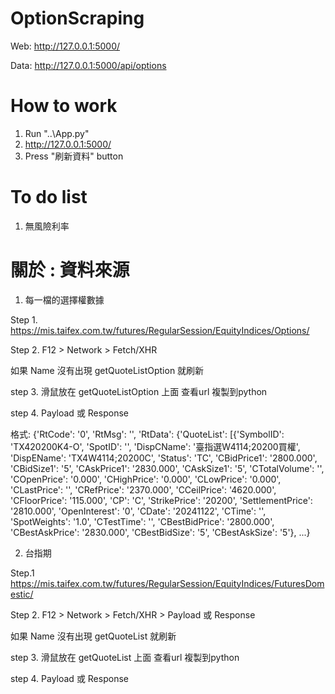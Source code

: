 # OptionScraping
 
Web: http://127.0.0.1:5000/

Data: http://127.0.0.1:5000/api/options

# How to work
1. Run "..\App.py"
2. http://127.0.0.1:5000/
3. Press "刷新資料" button

# To do list
1. 無風險利率

# 關於 : 資料來源
1. 每一檔的選擇權數據

Step 1. https://mis.taifex.com.tw/futures/RegularSession/EquityIndices/Options/

Step 2. F12 > Network > Fetch/XHR

如果 Name 沒有出現 getQuoteListOption 就刷新

step 3. 滑鼠放在 getQuoteListOption 上面 查看url 複製到python

step 4. Payload 或 Response

格式: {'RtCode': '0', 'RtMsg': '', 'RtData': {'QuoteList': [{'SymbolID': 'TX420200K4-O', 'SpotID': '', 'DispCName': '臺指選W4114;20200買權', 'DispEName': 'TX4W4114;20200C', 'Status': 'TC', 'CBidPrice1': '2800.000', 'CBidSize1': '5', 'CAskPrice1': '2830.000', 'CAskSize1': '5', 'CTotalVolume': '', 'COpenPrice': '0.000', 'CHighPrice': '0.000', 'CLowPrice': '0.000', 'CLastPrice': '', 'CRefPrice': '2370.000', 'CCeilPrice': '4620.000', 'CFloorPrice': '115.000', 'CP': 'C', 'StrikePrice': '20200', 'SettlementPrice': '2810.000', 'OpenInterest': '0', 'CDate': '20241122', 'CTime': '', 'SpotWeights': '1.0', 'CTestTime': '', 'CBestBidPrice': '2800.000', 'CBestAskPrice': '2830.000', 'CBestBidSize': '5', 'CBestAskSize': '5'}, ...}

2. 台指期

Step.1 https://mis.taifex.com.tw/futures/RegularSession/EquityIndices/FuturesDomestic/

Step 2. F12 > Network > Fetch/XHR > Payload 或 Response

如果 Name 沒有出現 getQuoteList 就刷新

step 3. 滑鼠放在 getQuoteList 上面 查看url 複製到python

step 4. Payload 或 Response